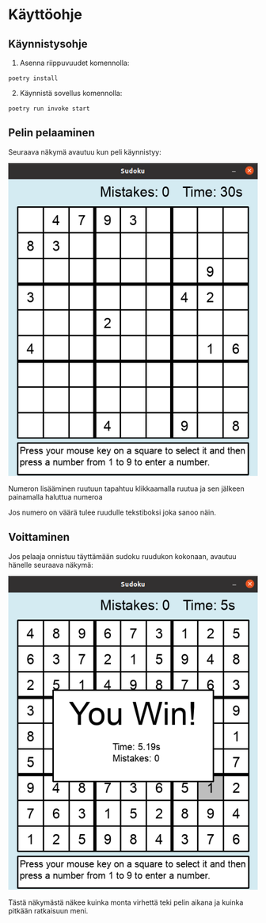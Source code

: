 # Käyttöohje

## Käynnistysohje

1. Asenna riippuvuudet komennolla:
```
poetry install
```
2. Käynnistä sovellus komennolla:
```
poetry run invoke start
```

## Pelin pelaaminen

Seuraava näkymä avautuu kun peli käynnistyy:

![](https://github.com/Nanotiike/ot-harjoitustyo/blob/master/dokumentaatio/kuvat/Sudoku_peli.png)

Numeron lisääminen ruutuun tapahtuu klikkaamalla ruutua ja sen jälkeen painamalla haluttua numeroa

Jos numero on väärä tulee ruudulle tekstiboksi joka sanoo näin. 

## Voittaminen

Jos pelaaja onnistuu täyttämään sudoku ruudukon kokonaan, avautuu hänelle seuraava näkymä:

![](https://github.com/Nanotiike/ot-harjoitustyo/blob/master/dokumentaatio/kuvat/Sudoku_voitto.png)

Tästä näkymästä näkee kuinka monta virhettä teki pelin aikana ja kuinka pitkään ratkaisuun meni.
